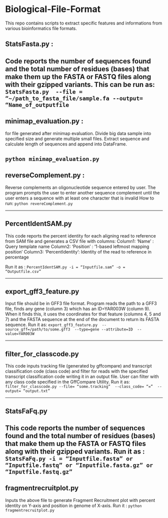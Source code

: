 # Biological-File-Format

This repo contains scripts to extract specific features and informations from various bioinformatics file formats.

## StatsFasta.py : 
Code reports the number of sequences found and the total number of residues (bases) that make them up the FASTA or FASTQ files along with their gzipped variants. This can be run as: 
`StatsFasta.py  --file = “~/path_to_fasta_file/sample.fa --output= “Name_of_outputfile`
---
## minimap_evaluation.py :
for file generated after minimap evaluation. Divide big data sample into specified size and generate multiple small files. Extract sequence and calculate length of sequences and append into DataFrame. 

`python minimap_evaluation.py`
--- 
## reverseComplement.py :
Reverse complements an oligonucleotide sequence entered by user. The program prompts the user to enter another sequence complement until the user enters a sequence with at least one character that is invalid
How to run: 
`python revereComplement.py`

--- 
## PercentIdentSAM.py
This code reports the percent identity for each aligning read to reference from SAM file and generates a CSV file with columns:
Column1: ‘Name’ : Query template name
Column2: ‘Position’ : ‘1-based leftmost mapping position’
Column3: ‘PercentIdentity’: Identity of the read to reference in percentage

Run it as : 
`PercentIdentSAM.py -i = “Inputfile.sam” -o = “Outputfile.csv”`

---
## export_gff3_feature.py
Input file should be in GFF3 file format. Program reads the path to a GFF3 file, finds any gene (column 3) which has an ID=YAR003W (column 9). When it finds this, it uses the coordinates for that feature (columns 4, 5 and 7) and the FASTA sequence at the end of the document to return its FASTA sequence.
Run it as: 
`export_gff3_feature.py  --source_gff=/path/to/some.gff3  --type=gene --attribute=ID  --value=YAR003W`

---
## filter_for_classcode.py
This code inputs tracking file (generated by gffcompare) and transcript classification code (class code) and filter for reads with the specified transcript classification code writing it in an output file. User can filter with any class code specified in the GffCompare Utility.
Run it as:
`filter_for_classcode.py --file= “some.tracking”  --class_code= “=”  --output= “output.txt”`

---
## StatsFaFq.py
This code reports the number of sequences found and the total number of residues (bases) that make them up the FASTA or FASTQ files along with their gzipped variants.
Run it as : 
`StatsFaFq.py -i = “Inputfile.fasta” or “Inputfile.fastq” or “Inputfile.fasta.gz” or “Inputfile.fastq.gz”`
---

## fragmentrecruitplot.py
Inputs the above file to generate Fragment Recruitment plot with percent identity on Y-axis and position in genome of X-axis.
Run it : 
`python fragmentrecruitplot.py`
